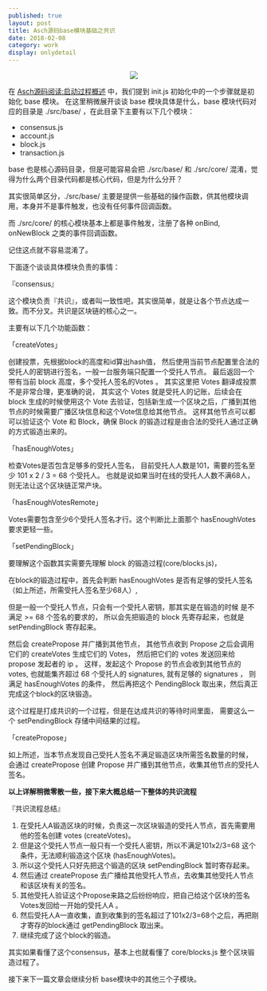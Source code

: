 ```yaml
---    
published: true
layout: post    
title: Asch源码base模块基础之共识
date: 2018-02-08
category: work    
display: onlydetail
---    
```


<center>  
<img src="http://images.yanyiwu.com/xas.jpg" class="photo"></img>  
</center>  

在 [Asch源码阅读:启动过程概述] 中，我们提到 init.js 初始化中的一个步骤就是初始化 base 模块。
在这里稍微展开谈谈 base 模块具体是什么，base 模块代码对应的目录是 ./src/base/ ，在此目录下主要有以下几个模块：

+ consensus.js
+ account.js
+ block.js
+ transaction.js

base 也是核心源码目录，但是可能容易会把 ./src/base/ 和 ./src/core/ 混淆，觉得为什么两个目录代码都是核心代码，但是为什么分开？

其实很简单区分，./src/base/ 主要是提供一些基础的操作函数，供其他模块调用，本身并不是事件触发，也没有任何事件回调函数。

而 ./src/core/ 的核心模块基本上都是事件触发，注册了各种 onBind, onNewBlock 之类的事件回调函数。

记住这点就不容易混淆了。

下面逐个谈谈具体模块负责的事情：

『consensus』

这个模块负责『共识』，或者叫一致性吧，其实很简单，就是让各个节点达成一致。而不分叉。共识是区块链的核心之一。

主要有以下几个功能函数：

「createVotes」

创建投票，先根据block的高度和id算出hash值，
然后使用当前节点配置里合法的受托人的密钥进行签名，一般一台服务端只配置一个受托人节点。
最后返回一个带有当前 block 高度，多个受托人签名的Votes 。
其实这里把 Votes 翻译成投票不是非常合理，更准确的说，
其实这个 Votes 就是受托人的记账，后续会在 block 生成的时候使用这个 Vote 去验证，包括新生成一个区块之后，广播到其他节点的时候需要广播区块信息和这个Vote信息给其他节点。
这样其他节点可以都可以验证这个 Vote 和 Block，确保 Block 的锻造过程是由合法的受托人通过正确的方式锻造出来的。 

「hasEnoughVotes」

检查Votes是否包含足够多的受托人签名，
目前受托人人数是101，需要的签名至少 101 x 2 / 3 = 68 个受托人。
也就是说如果当时在线的受托人人数不满68人，则无法让这个区块链正常产块。

「hasEnoughVotesRemote」

Votes需要包含至少6个受托人签名才行。这个判断比上面那个 hasEnoughVotes 要求更轻一些。

「setPendingBlock」

要理解这个函数其实需要先理解 block 的锻造过程(core/blocks.js)，

在block的锻造过程中，首先会判断 hasEnoughVotes 是否有足够的受托人签名（如上所述，所需受托人签名至少68人）,

但是一般一个受托人节点，只会有一个受托人密钥，那其实是在锻造的时候
是不满足 >= 68 个签名的要求的，
所以会先把锻造的 block 先寄存起来，也就是 setPendingBlock 寄存起来。

然后会 createPropose 并广播到其他节点，
其他节点收到 Propose 之后会调用它们的 createVotes 生成它们的 Votes，
然后把它们的 votes 发送回来给 propose 发起者的 ip 。
这样，发起这个 Propose 的节点会收到其他节点的 votes, 
也就能集齐超过 68 个受托人的 signatures, 就有足够的 signatures ，
则满足 hasEnoughVotes 的条件，
然后再把这个 PendingBlock 取出来，然后真正完成这个block的区块锻造。

这个过程是打成共识的一个过程，但是在达成共识的等待时间里面，
需要这么一个 setPendingBlock 存储中间结果的过程。

「createPropose」

如上所述，当本节点发现自己受托人签名不满足锻造区块所需签名数量的时候，
会通过 createPropose 创建 Propose 并广播到其他节点，收集其他节点的受托人签名。

**以上详解稍微零散一些，接下来大概总结一下整体的共识流程**

『共识流程总结』

1. 在受托人A锻造区块的时候，负责这一次区块锻造的受托人节点，首先需要用他的签名创建 votes (createVotes)。
2. 但是这个受托人节点一般只有一个受托人密钥，所以不满足101x2/3=68 这个条件，无法顺利锻造这个区块 (hasEnoughVotes)。
3. 所以这个受托人只好先把这个锻造的区块 setPendingBlock 暂时寄存起来。
4. 然后通过 createPropose 去广播给其他受托人节点，去收集其他受托人节点和该区块有关的签名。
5. 其他受托人验证这个Propose来路之后纷纷响应，把自己给这个区块的签名Votes发回给一开始的受托人A 。
6. 然后受托人A一直收集，直到收集到的签名超过了101x2/3=68个之后，再把刚才寄存的block通过 getPendingBlock 取出来。
7. 继续完成了这个block的锻造。

其实如果看懂了这个consensus，基本上也就看懂了 core/blocks.js 整个区块锻造过程了。

接下来下一篇文章会继续分析 base模块中的其他三个子模块。

[Asch源码阅读:启动过程概述]:https://yanyiwu.com/work/2018/02/05/source-code-asch-init.html

